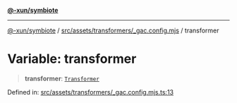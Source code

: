 [**@-xun/symbiote**](../../../../../README.md)

***

[@-xun/symbiote](../../../../../README.md) / [src/assets/transformers/\_gac.config.mjs](../README.md) / transformer

# Variable: transformer

> **transformer**: [`Transformer`](../../../type-aliases/Transformer.md)

Defined in: [src/assets/transformers/\_gac.config.mjs.ts:13](https://github.com/Xunnamius/symbiote/blob/62ec6fdd59d5511dd7b872237f3ff5bf7673e789/src/assets/transformers/_gac.config.mjs.ts#L13)
